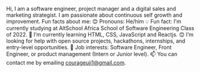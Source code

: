 Hi,
I am a software engineer, project manager and a digital sales and marketing strategist. I am passionate about continuous self growth and improvement. 
Fun facts about me:
😊 Pronouns: He/him
💡 Fun fact: I'm currently studying at AltSchool Africa School of Software Engineering Class of 2022.
🌱 I’m currently learning HTML, CSS, JavaScript and Reactjs.
😊 I’m looking for help with open source projects, hackathons, internships, and entry-level opportunities.
💼 Job interests: Software Engineer, Front Engineer, or product management (Intern or Junior level).
📫 You can contact me by emailing courageuji1@gmail.com.

